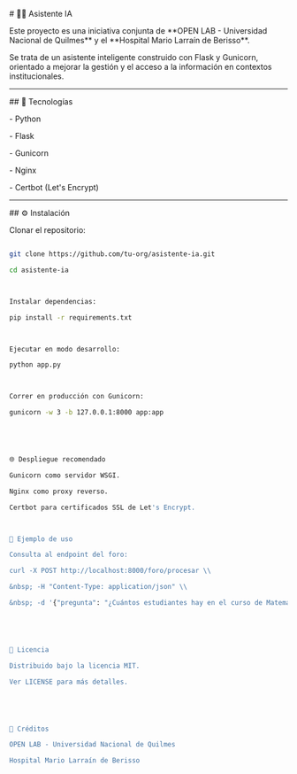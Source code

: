 \# 🧑‍⚕️ Asistente IA



Este proyecto es una iniciativa conjunta de \*\*OPEN LAB - Universidad Nacional de Quilmes\*\* y el \*\*Hospital Mario Larraín de Berisso\*\*.  

Se trata de un asistente inteligente construido con Flask y Gunicorn, orientado a mejorar la gestión y el acceso a la información en contextos institucionales.



---



\## 🚀 Tecnologías



\- Python

\- Flask

\- Gunicorn

\- Nginx

\- Certbot (Let's Encrypt)



---



\## ⚙️ Instalación



Clonar el repositorio:



```bash

git clone https://github.com/tu-org/asistente-ia.git

cd asistente-ia



Instalar dependencias:

pip install -r requirements.txt



Ejecutar en modo desarrollo:

python app.py



Correr en producción con Gunicorn:

gunicorn -w 3 -b 127.0.0.1:8000 app:app





🌐 Despliegue recomendado

Gunicorn como servidor WSGI.

Nginx como proxy reverso.

Certbot para certificados SSL de Let's Encrypt.



📌 Ejemplo de uso

Consulta al endpoint del foro:

curl -X POST http://localhost:8000/foro/procesar \\

&nbsp; -H "Content-Type: application/json" \\

&nbsp; -d '{"pregunta": "¿Cuántos estudiantes hay en el curso de Matemática?", "curso": "Matemática"}'





📜 Licencia

Distribuido bajo la licencia MIT.

Ver LICENSE para más detalles.





👥 Créditos

OPEN LAB - Universidad Nacional de Quilmes

Hospital Mario Larraín de Berisso





